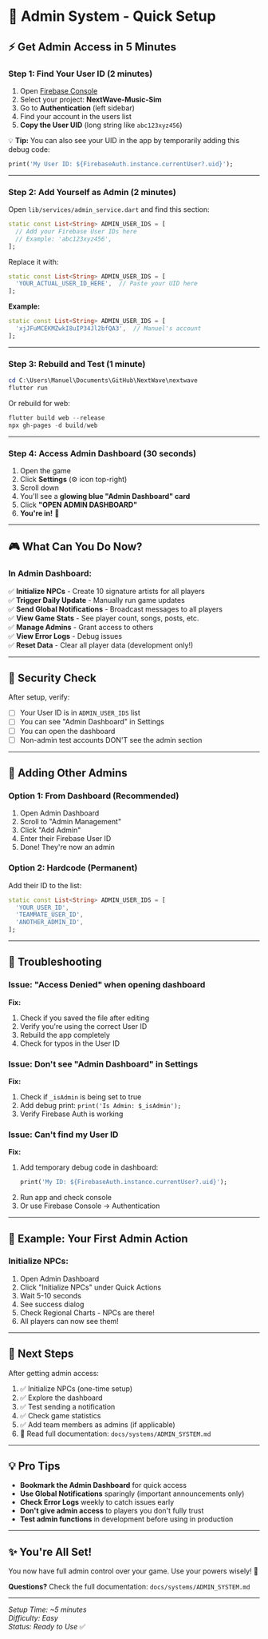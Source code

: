 # 🚀 Admin System - Quick Setup

## ⚡ Get Admin Access in 5 Minutes

### **Step 1: Find Your User ID** (2 minutes)

1. Open [Firebase Console](https://console.firebase.google.com/)
2. Select your project: **NextWave-Music-Sim**
3. Go to **Authentication** (left sidebar)
4. Find your account in the users list
5. **Copy the User UID** (long string like `abc123xyz456`)

💡 **Tip:** You can also see your UID in the app by temporarily adding this debug code:
```dart
print('My User ID: ${FirebaseAuth.instance.currentUser?.uid}');
```

---

### **Step 2: Add Yourself as Admin** (2 minutes)

Open `lib/services/admin_service.dart` and find this section:

```dart
static const List<String> ADMIN_USER_IDS = [
  // Add your Firebase User IDs here
  // Example: 'abc123xyz456',
];
```

Replace it with:

```dart
static const List<String> ADMIN_USER_IDS = [
  'YOUR_ACTUAL_USER_ID_HERE',  // Paste your UID here
];
```

**Example:**
```dart
static const List<String> ADMIN_USER_IDS = [
  'xjJFuMCEKMZwkI8uIP34Jl2bfQA3',  // Manuel's account
];
```

---

### **Step 3: Rebuild and Test** (1 minute)

```powershell
cd C:\Users\Manuel\Documents\GitHub\NextWave\nextwave
flutter run
```

Or rebuild for web:
```powershell
flutter build web --release
npx gh-pages -d build/web
```

---

### **Step 4: Access Admin Dashboard** (30 seconds)

1. Open the game
2. Click **Settings** (⚙️ icon top-right)
3. Scroll down
4. You'll see a **glowing blue "Admin Dashboard" card**
5. Click **"OPEN ADMIN DASHBOARD"**
6. **You're in!** 👑

---

## 🎮 What Can You Do Now?

### **In Admin Dashboard:**

✅ **Initialize NPCs** - Create 10 signature artists for all players  
✅ **Trigger Daily Update** - Manually run game updates  
✅ **Send Global Notifications** - Broadcast messages to all players  
✅ **View Game Stats** - See player count, songs, posts, etc.  
✅ **Manage Admins** - Grant access to others  
✅ **View Error Logs** - Debug issues  
✅ **Reset Data** - Clear all player data (development only!)  

---

## 🔐 Security Check

After setup, verify:

- [ ] Your User ID is in `ADMIN_USER_IDS` list
- [ ] You can see "Admin Dashboard" in Settings
- [ ] You can open the dashboard
- [ ] Non-admin test accounts DON'T see the admin section

---

## 👥 Adding Other Admins

### **Option 1: From Dashboard (Recommended)**

1. Open Admin Dashboard
2. Scroll to "Admin Management"
3. Click "Add Admin"
4. Enter their Firebase User ID
5. Done! They're now an admin

### **Option 2: Hardcode (Permanent)**

Add their ID to the list:

```dart
static const List<String> ADMIN_USER_IDS = [
  'YOUR_USER_ID',
  'TEAMMATE_USER_ID',
  'ANOTHER_ADMIN_ID',
];
```

---

## 🐛 Troubleshooting

### **Issue:** "Access Denied" when opening dashboard

**Fix:** 
1. Check if you saved the file after editing
2. Verify you're using the correct User ID
3. Rebuild the app completely
4. Check for typos in the User ID

### **Issue:** Don't see "Admin Dashboard" in Settings

**Fix:**
1. Check if `_isAdmin` is being set to true
2. Add debug print: `print('Is Admin: $_isAdmin');`
3. Verify Firebase Auth is working

### **Issue:** Can't find my User ID

**Fix:**
1. Add temporary debug code in dashboard:
   ```dart
   print('My ID: ${FirebaseAuth.instance.currentUser?.uid}');
   ```
2. Run app and check console
3. Or use Firebase Console → Authentication

---

## 📱 Example: Your First Admin Action

### **Initialize NPCs:**

1. Open Admin Dashboard
2. Click "Initialize NPCs" under Quick Actions
3. Wait 5-10 seconds
4. See success dialog
5. Check Regional Charts - NPCs are there!
6. All players can now see them!

---

## 🎯 Next Steps

After getting admin access:

1. ✅ Initialize NPCs (one-time setup)
2. ✅ Explore the dashboard
3. ✅ Test sending a notification
4. ✅ Check game statistics
5. ✅ Add team members as admins (if applicable)
6. 📖 Read full documentation: `docs/systems/ADMIN_SYSTEM.md`

---

## 💡 Pro Tips

- **Bookmark the Admin Dashboard** for quick access
- **Use Global Notifications** sparingly (important announcements only)
- **Check Error Logs** weekly to catch issues early
- **Don't give admin access** to players you don't fully trust
- **Test admin functions** in development before using in production

---

## ✨ You're All Set!

You now have full admin control over your game. Use your powers wisely! 👑

**Questions?** Check the full documentation: `docs/systems/ADMIN_SYSTEM.md`

---

*Setup Time: ~5 minutes*  
*Difficulty: Easy*  
*Status: Ready to Use* ✅
